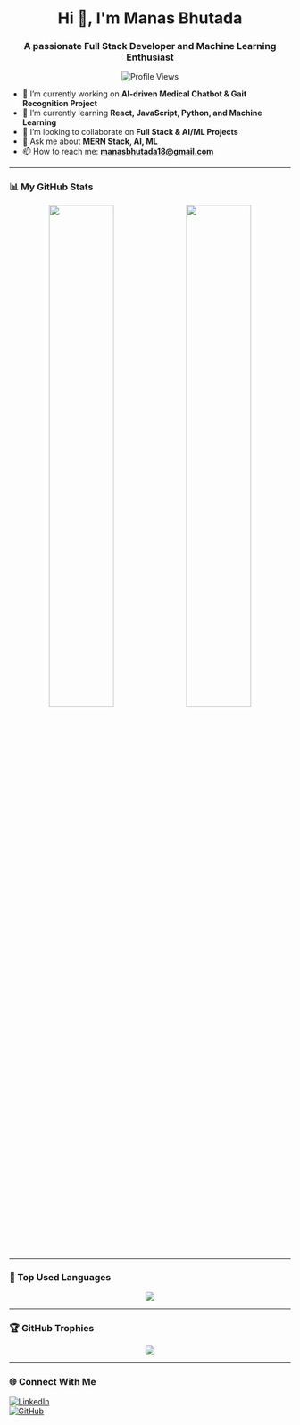 <h1 align="center">Hi 👋, I'm Manas Bhutada</h1>
<h3 align="center">A passionate Full Stack Developer and Machine Learning Enthusiast</h3>

<p align="center">
  <img src="https://komarev.com/ghpvc/?username=Manas-Bhutada&color=blue" alt="Profile Views" />
</p>

- 🔭 I’m currently working on **AI-driven Medical Chatbot & Gait Recognition Project**
- 🌱 I’m currently learning **React, JavaScript, Python, and Machine Learning**
- 👯 I’m looking to collaborate on **Full Stack & AI/ML Projects**
- 💬 Ask me about **MERN Stack, AI, ML**
- 📫 How to reach me: **manasbhutada18@gmail.com**
---

### 📊 My GitHub Stats  
<p align="center">
  <img width="48%" src="https://github-readme-stats.vercel.app/api?username=Manas-Bhutada&show_icons=true&theme=dark" />
  <img width="48%" src="https://github-readme-streak-stats.herokuapp.com/?user=Manas-Bhutada&theme=dark" />
</p>

---

### 🚀 Top Used Languages  
<p align="center">
  <img src="https://github-readme-stats.vercel.app/api/top-langs/?username=Manas-Bhutada&layout=compact&theme=dark" />
</p>

---

### 🏆 GitHub Trophies  
<p align="center">
  <img src="https://github-profile-trophy.vercel.app/?username=Manas-Bhutada&theme=radical" />
</p>

---

### 🌐 Connect With Me  
[![LinkedIn](https://img.shields.io/badge/LinkedIn-Connect-blue?style=for-the-badge&logo=linkedin)](https://www.linkedin.com/in/manas-bhutada-203162250/)  
[![GitHub](https://img.shields.io/badge/GitHub-Follow-black?style=for-the-badge&logo=github)](https://github.com/Manas-Bhutada)
